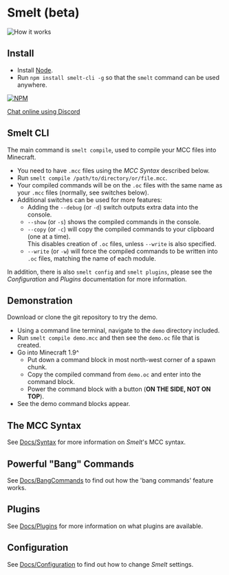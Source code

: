 Smelt (beta)
==================

![How it works](./demo/smelt-demo.gif)

Install
-------
* Install [Node](https://nodejs.org).
* Run `npm install smelt-cli -g` so that the `smelt` command can be used anywhere.

[![NPM](https://nodei.co/npm/smelt-cli.png?downloads=true)](https://nodei.co/npm/smelt-cli/)

[Chat online using Discord](https://discord.gg/aDFs2pB)

Smelt CLI
---------

The main command is `smelt compile`, used to compile your MCC files into Minecraft. 

* You need to have `.mcc` files using the *MCC Syntax* described below.
* Run `smelt compile /path/to/directory/or/file.mcc`.
* Your compiled commands will be on the `.oc` files with the same name as your `.mcc` files (normally, see switches below).
* Additional switches can be used for more features:
	* Adding the `--debug` (or `-d`) switch outputs extra data into the console.
	* `--show` (or `-s`) shows the compiled commands in the console.
	* `--copy` (or `-c`) will copy the compiled commands to your clipboard (one at a time).
	<br /> This disables creation of `.oc` files, unless `--write` is also specified.
	* `--write` (or `-w`) will force the compiled commands to be written into `.oc` files, matching the name of each module.

In addition, there is also `smelt config` and `smelt plugins`, please see the *Configuration* and *Plugins* documentation for more information.

Demonstration
-------------

Download or clone the git repository to try the demo.

* Using a command line terminal, navigate to the `demo` directory included.
* Run `smelt compile demo.mcc` and then see the `demo.oc` file that is created.
* Go into Minecraft 1.9^
    * Put down a command block in most north-west corner of a spawn chunk.
	* Copy the compiled command from `demo.oc` and enter into the command block.
	* Power the command block with a button (**ON THE SIDE, NOT ON TOP**).
* See the demo command blocks appear.

The MCC Syntax
------------

See [Docs/Syntax](Docs/Syntax.md) for more information on *Smelt*'s MCC syntax.


Powerful "Bang" Commands
------------------------

See [Docs/BangCommands](Docs/BangCommands.md) to find out how the 'bang commands' feature works.

Plugins
-------

See [Docs/Plugins](Docs/Plugins.md) for more information on what plugins are available.

Configuration
-------------

See [Docs/Configuration](Docs/Configuration.md) to find out how to change *Smelt* settings.